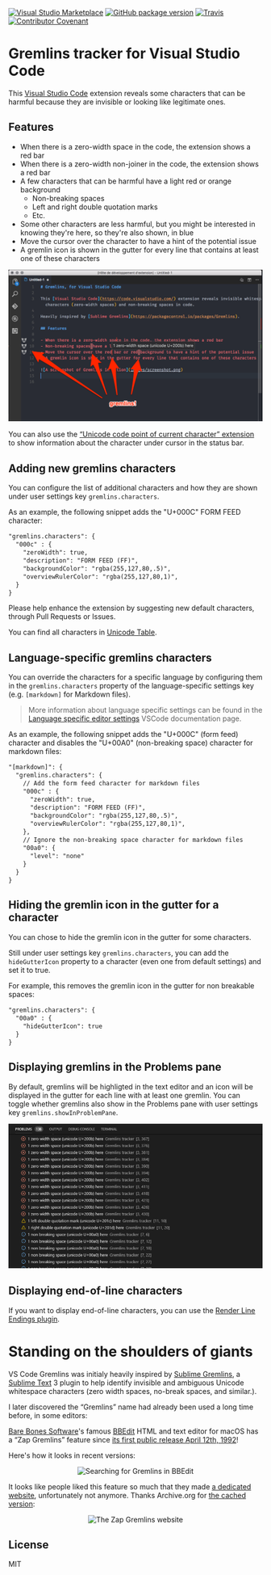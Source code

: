 [![Visual Studio Marketplace](https://img.shields.io/vscode-marketplace/d/nhoizey.gremlins.svg)](https://marketplace.visualstudio.com/items?itemName=nhoizey.gremlins)
[![GitHub package version](https://img.shields.io/github/package-json/v/nhoizey/vscode-gremlins.svg)](https://marketplace.visualstudio.com/items?itemName=nhoizey.gremlins)
[![Travis](https://img.shields.io/travis/nhoizey/vscode-gremlins.svg)](https://travis-ci.org/nhoizey/vscode-gremlins)
[![Contributor Covenant](https://img.shields.io/badge/Contributor%20Covenant-v1.4%20adopted-ff69b4.svg)](CODE_OF_CONDUCT.md)

# Gremlins tracker for Visual Studio Code

This [Visual Studio Code](https://code.visualstudio.com/) extension reveals some characters that can be harmful because they are invisible or looking like legitimate ones.

## Features

- When there is a zero-width space in the code, the extension shows a red bar
- When there is a zero-width non-joiner in the code, the extension shows a red bar
- A few characters that can be harmful have a light red or orange background
  - Non-breaking spaces
  - Left and right double quotation marks
  - Etc.
- Some other characters are less harmful, but you might be interested in knowing they're here, so they're also shown, in blue
- Move the cursor over the character to have a hint of the potential issue
- A gremlin icon is shown in the gutter for every line that contains at least one of these characters

![A screenshot of Gremlins in action](images/screenshot.png)

You can also use the [“Unicode code point of current character” extension](https://marketplace.visualstudio.com/items?itemName=zeithaste.cursorCharCode) to show information about the character under cursor in the status bar.

## Adding new gremlins characters

You can configure the list of additional characters and how they are shown under user settings key `gremlins.characters`.

As an example, the following snippet adds the "U+000C" FORM FEED character:

```jsonc
"gremlins.characters": {
  "000c" : {
    "zeroWidth": true,
    "description": "FORM FEED (FF)",
    "backgroundColor": "rgba(255,127,80,.5)",
    "overviewRulerColor": "rgba(255,127,80,1)",
  }
}
```

Please help enhance the extension by suggesting new default characters, through Pull Requests or Issues.

You can find all characters in [Unicode Table](https://unicode-table.com/en/).

## Language-specific gremlins characters

You can override the characters for a specific language by configuring them in the `gremlins.characters` property of the language-specific settings key (e.g. `[markdown]` for Markdown files).

> More information about language specific settings can be found in the [Language specific editor settings](https://code.visualstudio.com/docs/getstarted/settings#_language-specific-editor-settings) VSCode documentation page.

As an example, the following snippet adds the "U+000C" (form feed) character and disables the "U+00A0" (non-breaking space) character for markdown files:

```jsonc
"[markdown]": {
  "gremlins.characters": {
    // Add the form feed character for markdown files
    "000c" : {
      "zeroWidth": true,
      "description": "FORM FEED (FF)",
      "backgroundColor": "rgba(255,127,80,.5)",
      "overviewRulerColor": "rgba(255,127,80,1)",
    },
    // Ignore the non-breaking space character for markdown files
    "00a0": {
      "level": "none"
    }
  }
}
```

## Hiding the gremlin icon in the gutter for a character

You can chose to hide the gremlin icon in the gutter for some characters.

Still under user settings key `gremlins.characters`, you can add the `hideGutterIcon` property to a character (even one from default settings) and set it to true.

For example, this removes the gremlin icon in the gutter for non breakable spaces:

```jsonc
"gremlins.characters": {
  "00a0" : {
    "hideGutterIcon": true
  }
}
```

## Displaying gremlins in the Problems pane

By default, gremlins will be highligted in the text editor and an icon will be displayed in the gutter for each line with at least one gremlin. You can toggle whether gremlins also show in the Problems pane with user settings key `gremlins.showInProblemPane`.

![A screenshot of Gremlins in Problem Pane](images/problems-screenshot.png)

## Displaying end-of-line characters

If you want to display end-of-line characters, you can use the [Render Line Endings plugin](https://marketplace.visualstudio.com/items?itemName=medo64.render-crlf).

# Standing on the shoulders of giants

VS Code Gremlins was initialy heavily inspired by [Sublime Gremlins](https://packagecontrol.io/packages/Gremlins), a [Sublime Text](https://www.sublimetext.com/) 3 plugin to help identify invisible and ambiguous Unicode whitespace characters (zero width spaces, no-break spaces, and similar.).

I later discovered the “Gremlins” name had already been used a long time before, in some editors:

[Bare Bones Software](http://www.barebones.com/)'s famous [BBEdit](http://www.barebones.com/products/bbedit/) HTML and text editor for macOS has a “Zap Gremlins” feature since [its first public release April 12th, 1992](https://groups.google.com/forum/#!topic/comp.sys.mac.announce/gvPGyuX3UCs)!

Here's how it looks in recent versions:

<p style="text-align: center"><img src="https://raw.githubusercontent.com/nhoizey/vscode-gremlins/master/images/bbedit-gremlins.png" width="50%" height="auto" alt="Searching for Gremlins in BBEdit" /></p>

It looks like people liked this feature so much that they made [a dedicated website](http://zapgremlins.com/), unfortunately not anymore. Thanks Archive.org for [the cached version](https://web.archive.org/web/20120618091150/http://zapgremlins.com/):

<p style="text-align: center"><img src="https://raw.githubusercontent.com/nhoizey/vscode-gremlins/master/images/zap-gremlins.jpg" width="75%" height="auto" alt="The Zap Gremlins website" /></p>

## License

MIT
